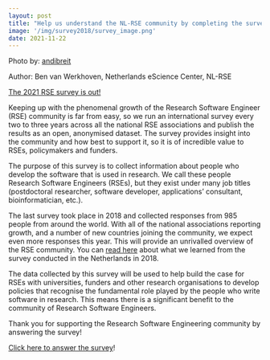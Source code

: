 ```yaml
---
layout: post
title: "Help us understand the NL-RSE community by completing the survey!"
image: '/img/survey2018/survey_image.png'
date: 2021-11-22
---
```


Photo by: [andibreit](https://pixabay.com/users/andibreit-2748383/)

Author:
Ben van Werkhoven, Netherlands eScience Center, NL-RSE

[The 2021 RSE survey is out!](https://softwaresaved.limequery.com/386272?lang=en)

Keeping up with the phenomenal growth of the Research Software Engineer (RSE) community is far from easy, so we run an international survey every two to three years across all 
the national RSE associations and publish the results as an open, anonymised dataset. The survey provides insight into the community and how best to support it, so it is of 
incredible value to RSEs, policymakers and funders.

The purpose of this survey is to collect information about people who develop the software that is used in research. We call these people Research Software Engineers (RSEs), 
but they exist under many job titles (postdoctoral researcher, software developer, applications’ consultant, bioinformatician, etc.).

The last survey took place in 2018 and collected responses from 985 people from around the world. With all of the national associations reporting growth, and a number of new 
countries joining the community, we expect even more responses this year. This will provide an unrivalled overview of the RSE community. You can
[read here](https://nl-rse.org/posts/2019-07-01-rse-survey-2018-results) about what we learned from the survey conducted in the Netherlands in 2018.

The data collected by this survey will be used to help build the case for RSEs with universities, funders and other research organisations to develop policies that recognise 
the fundamental role played by the people who write software in research. This means there is a significant benefit to the community of Research Software Engineers.

Thank you for supporting the Research Software Engineering community by answering the survey!

[Click here to answer the survey](https://softwaresaved.limequery.com/386272?lang=en)!
